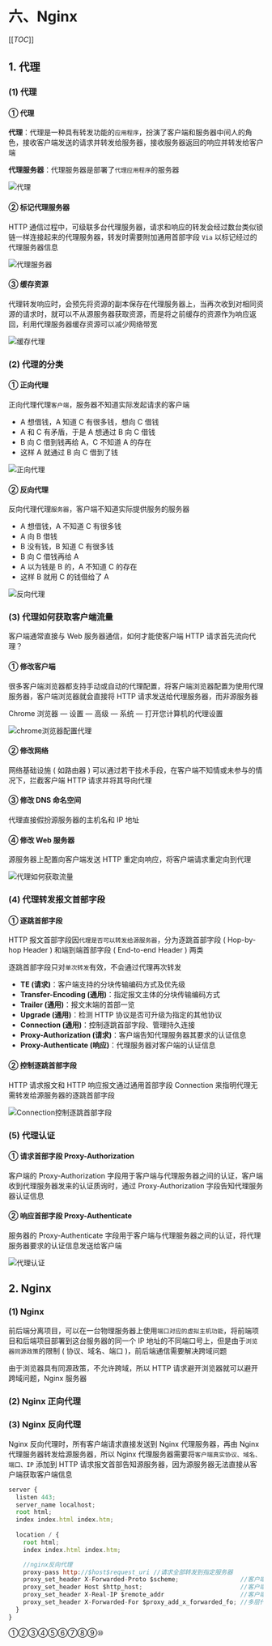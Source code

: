 # 六、Nginx

[[_TOC_]]

## 1. 代理

### (1) 代理

#### ① 代理

**代理**：代理是一种具有转发功能的`应用程序`，扮演了客户端和服务器中间人的角色，接收客户端发送的请求并转发给服务器，接收服务器返回的响应并转发给客户端

**代理服务器**：代理服务器是部署了`代理应用程序`的服务器

![代理](../../../images/计算机网络/HTTP协议/Web/代理.png)

#### ② 标记代理服务器

HTTP 通信过程中，可级联多台代理服务器，请求和响应的转发会经过数台类似锁链一样连接起来的代理服务器，转发时需要附加通用首部字段 `Via` 以标记经过的代理服务器信息

![代理服务器](../../../images/计算机网络/HTTP协议/Web/代理服务器.png)

#### ③ 缓存资源

代理转发响应时，会预先将资源的副本保存在代理服务器上，当再次收到对相同资源的请求时，就可以不从源服务器获取资源，而是将之前缓存的资源作为响应返回，利用代理服务器缓存资源可以减少网络带宽

![缓存代理](../../../images/计算机网络/HTTP协议/Web/缓存代理.png)

### (2) 代理的分类

#### ① 正向代理

正向代理代理`客户端`，服务器不知道实际发起请求的客户端

* A 想借钱，A 知道 C 有很多钱，想向 C 借钱
* A 和 C 有矛盾，于是 A 想通过 B 向 C 借钱
* B 向 C 借到钱再给 A，C 不知道 A 的存在
* 这样 A 就通过 B 向 C 借到了钱

![正向代理](../../../images/计算机网络/HTTP协议/Web/正向代理.png)

#### ② 反向代理

反向代理代理`服务器`，客户端不知道实际提供服务的服务器

* A 想借钱，A 不知道 C 有很多钱
* A 向 B 借钱
* B 没有钱，B 知道 C 有很多钱
* B 向 C 借钱再给 A
* A 以为钱是 B 的，A 不知道 C 的存在
* 这样 B 就用 C 的钱借给了 A

![反向代理](../../../images/计算机网络/HTTP协议/Web/反向代理.png)

### (3) 代理如何获取客户端流量

客户端通常直接与 Web 服务器通信，如何才能使客户端 HTTP 请求首先流向代理？

#### ① 修改客户端

很多客户端浏览器都支持手动或自动的代理配置，将客户端浏览器配置为使用代理服务器，客户端浏览器就会直接将 HTTP 请求发送给代理服务器，而非源服务器

Chrome 浏览器 — 设置 — 高级 — 系统 — 打开您计算机的代理设置

![chrome浏览器配置代理](../../../images/计算机网络/HTTP协议/Web/chrome浏览器配置代理.png)

#### ② 修改网络

网络基础设施 ( 如路由器 ) 可以通过若干技术手段，在客户端不知情或未参与的情况下，拦截客户端 HTTP 请求并将其导向代理

#### ③ 修改 DNS 命名空间

代理直接假扮源服务器的主机名和 IP 地址

#### ④ 修改 Web 服务器

源服务器上配置向客户端发送 HTTP 重定向响应，将客户端请求重定向到代理

![代理如何获取流量](../../../images/计算机网络/HTTP协议/Web/代理如何获取流量.png)

### (4) 代理转发报文首部字段

#### ① 逐跳首部字段

HTTP 报文首部字段因`代理是否可以转发给源服务器`，分为逐跳首部字段 ( Hop-by-hop Header ) 和端到端首部字段 ( End-to-end Header ) 两类

逐跳首部字段只对`单次转发`有效，不会通过代理再次转发

* **TE (请求)**：客户端支持的分块传输编码方式及优先级
* **Transfer-Encoding (通用)**：指定报文主体的分块传输编码方式
* **Trailer (通用)**：报文末端的首部一览
* **Upgrade (通用)**：检测 HTTP 协议是否可升级为指定的其他协议
* **Connection (通用)**：控制逐跳首部字段、管理持久连接
* **Proxy-Authorization (请求)**：客户端告知代理服务器其要求的认证信息
* **Proxy-Authenticate (响应)**：代理服务器对客户端的认证信息

#### ② 控制逐跳首部字段

HTTP 请求报文和 HTTP 响应报文通过通用首部字段 Connection 来指明代理无需转发给源服务器的逐跳首部字段

![Connection控制逐跳首部字段](../../../images/计算机网络/HTTP协议/HTTP报文首部字段/Connection控制逐跳首部字段.png)

### (5) 代理认证

#### ① 请求首部字段 Proxy-Authorization

客户端的 Proxy-Authorization 字段用于客户端与代理服务器之间的认证，客户端收到代理服务器发来的认证质询时，通过 Proxy-Authorization 字段告知代理服务器认证信息

#### ② 响应首部字段 Proxy-Authenticate

服务器的 Proxy-Authenticate 字段用于客户端与代理服务器之间的认证，将代理服务器要求的认证信息发送给客户端

![代理认证](../../../images/计算机网络/HTTP协议/WEB/代理认证.png)

## 2. Nginx

### (1) Nginx

前后端分离项目，可以在一台物理服务器上使用`端口对应的虚拟主机功能`，将前端项目和后端项目部署到这台服务器的同一个 IP 地址的不同端口号上，但是由于`浏览器同源政策`的限制 ( 协议、域名、端口 )，前后端通信需要解决跨域问题

由于浏览器具有同源政策，不允许跨域，所以 HTTP 请求避开浏览器就可以避开跨域问题，Nginx 服务器

### (2) Nginx 正向代理

### (3) Nginx 反向代理

Nginx 反向代理时，所有客户端请求直接发送到 Nginx 代理服务器，再由 Nginx 代理服务器转发给源服务器，所以 Nginx 代理服务器需要将`客户端真实协议、域名、端口、IP` 添加到 HTTP 请求报文首部告知源服务器，因为源服务器无法直接从客户端获取客户端信息

```javascript
server {
  listen 443;
  server_name localhost;
  root html;
  index index.html index.htm;
  
  location / {
    root html;
    index index.html index.htm;

    //nginx反向代理
    proxy-pass http://$host$request_uri //请求全部转发到指定服务器
    proxy_set_header X-Forwarded-Proto $scheme;                 //客户端真实协议
    proxy_set_header Host $http_host;                           //客户端真实域名、端口
    proxy_set_header X-Real-IP $remote_addr                     //客户端真实 IP
    proxy_set_header X-Forwarded-For $proxy_add_x_forwarded_fo; //多层代理时包含客户端真实 IP 和每个代理服务器 IP
  }
}
```

①②③④⑤⑥⑦⑧⑨⑩
